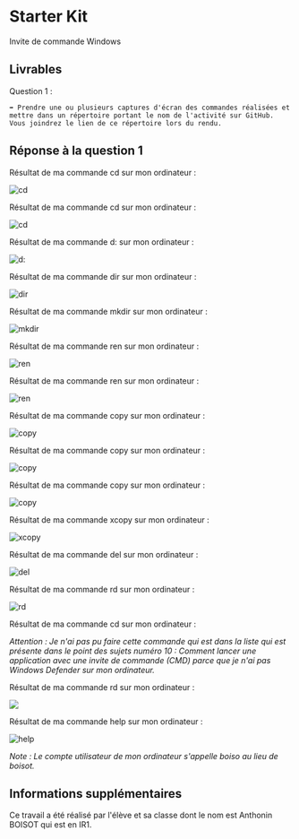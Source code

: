 # Starter Kit

Invite de commande Windows

## Livrables

Question 1 :

```
➡️ Prendre une ou plusieurs captures d'écran des commandes réalisées et mettre dans un répertoire portant le nom de l'activité sur GitHub. Vous joindrez le lien de ce répertoire lors du rendu.
```

## Réponse à la question 1

Résultat de ma commande cd sur mon ordinateur :

![cd](https://i.imgur.com/ycMjIZI.png)

Résultat de ma commande cd sur mon ordinateur :

![cd](https://i.imgur.com/TJaISIT.png)

Résultat de ma commande d: sur mon ordinateur :

![d:](https://i.imgur.com/UYlGo8n.png)

Résultat de ma commande dir sur mon ordinateur :

![dir](https://i.imgur.com/f6AIIB2.png)

Résultat de ma commande mkdir sur mon ordinateur :

![mkdir](https://i.imgur.com/C5LUNEl.png)

Résultat de ma commande ren sur mon ordinateur :

![ren](https://i.imgur.com/6pU7b1D.png)

Résultat de ma commande ren sur mon ordinateur :

![ren](https://i.imgur.com/NZ1fmy5.png)

Résultat de ma commande copy sur mon ordinateur :

![copy](https://i.imgur.com/xaGbDjr.png)

Résultat de ma commande copy sur mon ordinateur :

![copy](https://i.imgur.com/71rGwnh.png)

Résultat de ma commande copy sur mon ordinateur :

![copy](https://i.imgur.com/3JhYniQ.png)

Résultat de ma commande xcopy sur mon ordinateur :

![xcopy](https://i.imgur.com/Sz3tHHL.png)

Résultat de ma commande del sur mon ordinateur :

![del](https://i.imgur.com/SEwBNUB.png)

Résultat de ma commande rd sur mon ordinateur :

![rd](https://i.imgur.com/4u07Bo7.png)

Résultat de ma commande cd sur mon ordinateur :

*Attention : Je n'ai pas pu faire cette commande qui est dans la liste qui est présente dans le point des sujets numéro 10 : Comment lancer une application avec une invite de commande (CMD) parce que je n'ai pas Windows Defender sur mon ordinateur.*

Résultat de ma commande rd sur mon ordinateur :

![](https://i.imgur.com/kJU6qEI.png)

Résultat de ma commande help sur mon ordinateur :

![help](https://i.imgur.com/HRZOj2R.png)

*Note : Le compte utilisateur de mon ordinateur s'appelle boiso au lieu de boisot.*

## Informations supplémentaires

Ce travail a été réalisé par l'élève et sa classe dont le nom est Anthonin BOISOT qui est en IR1.
